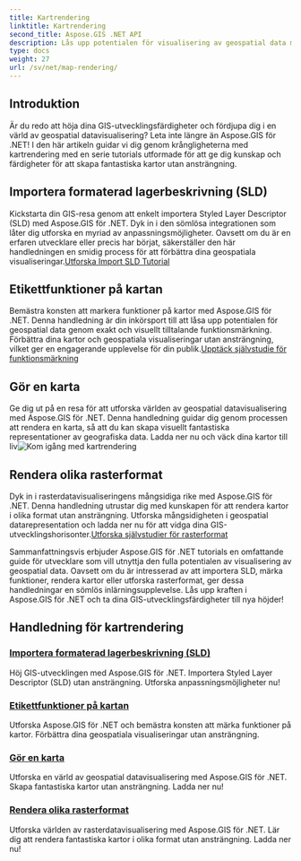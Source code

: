 ```yaml
---
title: Kartrendering
linktitle: Kartrendering
second_title: Aspose.GIS .NET API
description: Lås upp potentialen för visualisering av geospatial data med Aspose.GIS för .NET. Importera enkelt SLD, märk funktioner och rendera fantastiska kartor. Utforska nu!
type: docs
weight: 27
url: /sv/net/map-rendering/
---
```

## Introduktion
Är du redo att höja dina GIS-utvecklingsfärdigheter och fördjupa dig i en värld av geospatial datavisualisering? Leta inte längre än Aspose.GIS för .NET! I den här artikeln guidar vi dig genom krångligheterna med kartrendering med en serie tutorials utformade för att ge dig kunskap och färdigheter för att skapa fantastiska kartor utan ansträngning.

## Importera formaterad lagerbeskrivning (SLD)

 Kickstarta din GIS-resa genom att enkelt importera Styled Layer Descriptor (SLD) med Aspose.GIS för .NET. Dyk in i den sömlösa integrationen som låter dig utforska en myriad av anpassningsmöjligheter. Oavsett om du är en erfaren utvecklare eller precis har börjat, säkerställer den här handledningen en smidig process för att förbättra dina geospatiala visualiseringar.[Utforska Import SLD Tutorial](./import-styled-layer-descriptor/)

## Etikettfunktioner på kartan

Bemästra konsten att markera funktioner på kartor med Aspose.GIS för .NET. Denna handledning är din inkörsport till att låsa upp potentialen för geospatial data genom exakt och visuellt tilltalande funktionsmärkning. Förbättra dina kartor och geospatiala visualiseringar utan ansträngning, vilket ger en engagerande upplevelse för din publik.[Upptäck självstudie för funktionsmärkning](./label-features-on-map/)

## Gör en karta

 Ge dig ut på en resa för att utforska världen av geospatial datavisualisering med Aspose.GIS för .NET. Denna handledning guidar dig genom processen att rendera en karta, så att du kan skapa visuellt fantastiska representationer av geografiska data. Ladda ner nu och väck dina kartor till liv![Kom igång med kartrendering](./render-a-map/)

## Rendera olika rasterformat

Dyk in i rasterdatavisualiseringens mångsidiga rike med Aspose.GIS för .NET. Denna handledning utrustar dig med kunskapen för att rendera kartor i olika format utan ansträngning. Utforska mångsidigheten i geospatial datarepresentation och ladda ner nu för att vidga dina GIS-utvecklingshorisonter.[Utforska självstudier för rasterformat](./render-various-raster-formats/)

Sammanfattningsvis erbjuder Aspose.GIS för .NET tutorials en omfattande guide för utvecklare som vill utnyttja den fulla potentialen av visualisering av geospatial data. Oavsett om du är intresserad av att importera SLD, märka funktioner, rendera kartor eller utforska rasterformat, ger dessa handledningar en sömlös inlärningsupplevelse. Lås upp kraften i Aspose.GIS för .NET och ta dina GIS-utvecklingsfärdigheter till nya höjder!
## Handledning för kartrendering
### [Importera formaterad lagerbeskrivning (SLD)](./import-styled-layer-descriptor/)
Höj GIS-utvecklingen med Aspose.GIS för .NET. Importera Styled Layer Descriptor (SLD) utan ansträngning. Utforska anpassningsmöjligheter nu!
### [Etikettfunktioner på kartan](./label-features-on-map/)
Utforska Aspose.GIS för .NET och bemästra konsten att märka funktioner på kartor. Förbättra dina geospatiala visualiseringar utan ansträngning.
### [Gör en karta](./render-a-map/)
Utforska en värld av geospatial datavisualisering med Aspose.GIS för .NET. Skapa fantastiska kartor utan ansträngning. Ladda ner nu!
### [Rendera olika rasterformat](./render-various-raster-formats/)
Utforska världen av rasterdatavisualisering med Aspose.GIS för .NET. Lär dig att rendera fantastiska kartor i olika format utan ansträngning. Ladda ner nu!